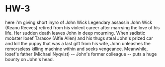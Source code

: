 # HW-3
here i'm giving short inyro of John Wick
Legendary assassin John Wick (Keanu Reeves) retired from his violent career after marrying the love of his life. Her sudden death leaves John in deep mourning. When sadistic mobster Iosef Tarasov (Alfie Allen) and his thugs steal John's prized car and kill the puppy that was a last gift from his wife, John unleashes the remorseless killing machine within and seeks vengeance. Meanwhile, Iosef's father (Michael Nyqvist) -- John's former colleague -- puts a huge bounty on John's head.
